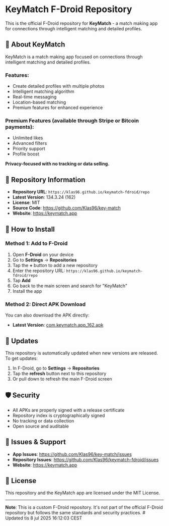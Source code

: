 # KeyMatch F-Droid Repository

This is the official F-Droid repository for **KeyMatch** - a match making app for connections through intelligent matching and detailed profiles.

## 📱 About KeyMatch

KeyMatch is a match making app focused on connections through intelligent matching and detailed profiles.

### Features:
- Create detailed profiles with multiple photos
- Intelligent matching algorithm
- Real-time messaging
- Location-based matching
- Premium features for enhanced experience

### Premium Features (available through Stripe or Bitcoin payments):
- Unlimited likes
- Advanced filters
- Priority support
- Profile boost

**Privacy-focused with no tracking or data selling.**

## 🔗 Repository Information

- **Repository URL**: `https://klas96.github.io/keymatch-fdroid/repo`
- **Latest Version**: 134.3.24 (162)
- **License**: MIT
- **Source Code**: https://github.com/Klas96/key-match
- **Website**: https://keymatch.app

## 📲 How to Install

### Method 1: Add to F-Droid
1. Open **F-Droid** on your device
2. Go to **Settings** → **Repositories**
3. Tap the **+** button to add a new repository
4. Enter the repository URL: `https://klas96.github.io/keymatch-fdroid/repo`
5. Tap **Add**
6. Go back to the main screen and search for "KeyMatch"
7. Install the app

### Method 2: Direct APK Download
You can also download the APK directly:
- **Latest Version**: [com.keymatch.app_162.apk](https://klas96.github.io/keymatch-fdroid/repo/com.keymatch.app_162.apk)

## 🔄 Updates

This repository is automatically updated when new versions are released. To get updates:

1. In F-Droid, go to **Settings** → **Repositories**
2. Tap the **refresh** button next to this repository
3. Or pull down to refresh the main F-Droid screen

## 🛡️ Security

- All APKs are properly signed with a release certificate
- Repository index is cryptographically signed
- No tracking or data collection
- Open source and auditable

## 🐛 Issues & Support

- **App Issues**: https://github.com/Klas96/key-match/issues
- **Repository Issues**: https://github.com/Klas96/keymatch-fdroid/issues
- **Website**: https://keymatch.app

## 📄 License

This repository and the KeyMatch app are licensed under the MIT License.

---

**Note**: This is a custom F-Droid repository. It's not part of the official F-Droid repository but follows the same standards and security practices. # Updated tis  8 jul 2025 16:12:03 CEST
